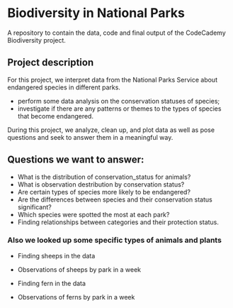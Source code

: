 # Biodiversity in National Parks
A repository to contain the data, code and final output of the CodeCademy Biodiversity project.

## Project description
For this project, we interpret data from the National Parks Service about endangered species in different parks.

- perform some data analysis on the conservation statuses of species;
- investigate if there are any patterns or themes to the types of species that become endangered. 

During this project, we analyze, clean up, and plot data as well as pose questions and seek to answer them in a meaningful way.

## Questions we want to answer:
- What is the distribution of conservation_status for animals?
- What is observation destribution by conservation status?
- Are certain types of species more likely to be endangered?
- Are the differences between species and their conservation status significant?
- Which species were spotted the most at each park?
- Finding relationships between categories and their protection status.

### Also we looked up some specific types of animals and plants
* Finding sheeps in the data
 - Observations of sheeps by park in a week
* Finding fern in the data
 - Observations of ferns by park in a week
